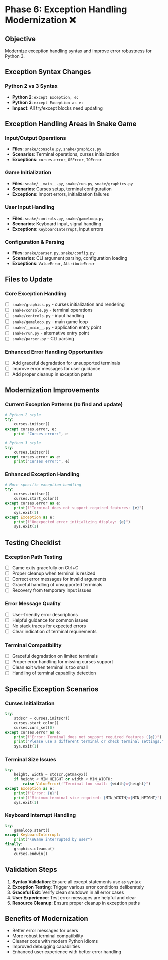 # Phase 6: Exception Handling Modernization ❌

## Objective
Modernize exception handling syntax and improve error robustness for Python 3.

## Exception Syntax Changes

### Python 2 vs 3 Syntax
- **Python 2**: `except Exception, e:`
- **Python 3**: `except Exception as e:`
- **Impact**: All try/except blocks need updating

## Exception Handling Areas in Snake Game

### Input/Output Operations
- **Files**: `snake/console.py`, `snake/graphics.py`
- **Scenarios**: Terminal operations, curses initialization
- **Exceptions**: `curses.error`, `OSError`, `IOError`

### Game Initialization
- **Files**: `snake/__main__.py`, `snake/run.py`, `snake/graphics.py`
- **Scenarios**: Curses setup, terminal configuration
- **Exceptions**: Import errors, initialization failures

### User Input Handling
- **Files**: `snake/controls.py`, `snake/gameloop.py`
- **Scenarios**: Keyboard input, signal handling
- **Exceptions**: `KeyboardInterrupt`, input errors

### Configuration & Parsing
- **Files**: `snake/parser.py`, `snake/config.py`
- **Scenarios**: CLI argument parsing, configuration loading
- **Exceptions**: `ValueError`, `AttributeError`

## Files to Update

### Core Exception Handling
- [ ] `snake/graphics.py` - curses initialization and rendering
- [ ] `snake/console.py` - terminal operations
- [ ] `snake/controls.py` - input handling
- [ ] `snake/gameloop.py` - main game loop
- [ ] `snake/__main__.py` - application entry point
- [ ] `snake/run.py` - alternative entry point
- [ ] `snake/parser.py` - CLI parsing

### Enhanced Error Handling Opportunities
- [ ] Add graceful degradation for unsupported terminals
- [ ] Improve error messages for user guidance
- [ ] Add proper cleanup in exception paths

## Modernization Improvements

### Current Exception Patterns (to find and update)
```python
# Python 2 style
try:
    curses.initscr()
except curses.error, e:
    print "Curses error:", e

# Python 3 style  
try:
    curses.initscr()
except curses.error as e:
    print("Curses error:", e)
```

### Enhanced Exception Handling
```python
# More specific exception handling
try:
    curses.initscr()
    curses.start_color()
except curses.error as e:
    print(f"Terminal does not support required features: {e}")
    sys.exit(1)
except Exception as e:
    print(f"Unexpected error initializing display: {e}")
    sys.exit(1)
```

## Testing Checklist

### Exception Path Testing
- [ ] Game exits gracefully on Ctrl+C
- [ ] Proper cleanup when terminal is resized
- [ ] Correct error messages for invalid arguments
- [ ] Graceful handling of unsupported terminals
- [ ] Recovery from temporary input issues

### Error Message Quality
- [ ] User-friendly error descriptions
- [ ] Helpful guidance for common issues
- [ ] No stack traces for expected errors
- [ ] Clear indication of terminal requirements

### Terminal Compatibility
- [ ] Graceful degradation on limited terminals
- [ ] Proper error handling for missing curses support
- [ ] Clean exit when terminal is too small
- [ ] Handling of terminal capability detection

## Specific Exception Scenarios

### Curses Initialization
```python
try:
    stdscr = curses.initscr()
    curses.start_color()
    curses.curs_set(0)
except curses.error as e:
    print(f"Error: Terminal does not support required features ({e})")
    print("Please use a different terminal or check terminal settings.")
    sys.exit(1)
```

### Terminal Size Issues
```python
try:
    height, width = stdscr.getmaxyx()
    if height < MIN_HEIGHT or width < MIN_WIDTH:
        raise ValueError(f"Terminal too small: {width}x{height}")
except Exception as e:
    print(f"Error: {e}")
    print(f"Minimum terminal size required: {MIN_WIDTH}x{MIN_HEIGHT}")
    sys.exit(1)
```

### Keyboard Interrupt Handling
```python
try:
    gameloop.start()
except KeyboardInterrupt:
    print("\nGame interrupted by user")
finally:
    graphics.cleanup()
    curses.endwin()
```

## Validation Steps
1. **Syntax Validation**: Ensure all except statements use `as` syntax
2. **Exception Testing**: Trigger various error conditions deliberately  
3. **Graceful Exit**: Verify clean shutdown in all error cases
4. **User Experience**: Test error messages are helpful and clear
5. **Resource Cleanup**: Ensure proper cleanup in exception paths

## Benefits of Modernization
- Better error messages for users
- More robust terminal compatibility
- Cleaner code with modern Python idioms
- Improved debugging capabilities
- Enhanced user experience with better error handling
